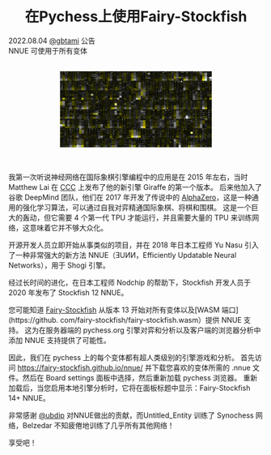 <h1 align="center">在Pychess上使用Fairy-Stockfish</h1>

<div class="meta-headline">
    <div class= "meta">
        <span class="text">2022.08.04</span>
        <span class="text"><a href="/@/gbtami">@gbtami</a></span>
        <span class="text">公告</span>
    </div>
    <div class= "headline">NNUE 可使用于所有变体</div>
</div>
</br>
<p align="center">
    <img src="https://github.com/gbtami/pychess-variants/blob/master/static/images/Weights-nn-62ef826d1a6d.png" width="300" height="150">
</p>
</br>

我第一次听说神经网络在国际象棋引擎编程中的应用是在 2015 年左右，当时 Matthew Lai 在 [CCC](http://talkchess.com/forum3/viewtopic.php?t=56913) 上发布了他的新引擎 Giraffe 的第一个版本。
后来他加入了谷歌 DeepMind 团队，他们在 2017 年开发了传说中的 [AlphaZero](https://arxiv.org/abs/1712.01815)，这是一种通用的强化学习算法，可以通过自我对弈精通国际象棋、将棋和围棋。
这是一个巨大的轰动，但它需要 4 个第一代 TPU 才能运行，并且需要大量的 TPU 来训练网络，这意味着它并不够大众化。

开源开发人员立即开始从事类似的项目，并在 2018 年日本工程师 Yu Nasu 引入了一种非常强大的新方法 NNUE（ƎUИИ，Efficiently Updatable Neural Networks），用于 Shogi 引擎。

经过长时间的进化，在日本工程师 Nodchip 的帮助下，Stockfish 开发人员于 2020 年发布了 Stockfish 12 NNUE。

您可能知道 [Fairy-Stockfish](https://github.com/ianfab/Fairy-Stockfish) 从版本 13 开始对所有变体以及[WASM 端口](https://github. com/fairy-stockfish/fairy-stockfish.wasm）提供 NNUE 支持。
这为在服务器端的 pychess.org 引擎对弈和分析以及客户端的浏览器分析中添加 NNUE 支持提供了可能性。

因此，我们在 pychess 上的每个变体都有超人类级别的引擎游戏和分析。
首先访问 https://fairy-stockfish.github.io/nnue/ 并下载您喜欢的变体所需的 .nnue 文件。然后在 Board settings 面板中选择，然后重新加载 pychess 浏览器。
重新加载后，当您启用本地引擎分析时，它将在面板标题中显示：Fairy-Stockfish 14+ NNUE。

非常感谢 [@ubdip](https://www.pychess.org/@/ubdip) 对NNUE做出的贡献，而Untitled_Entity 训练了 Synochess 网络，Belzedar 不知疲倦地训练了几乎所有其他网络！


享受吧！
